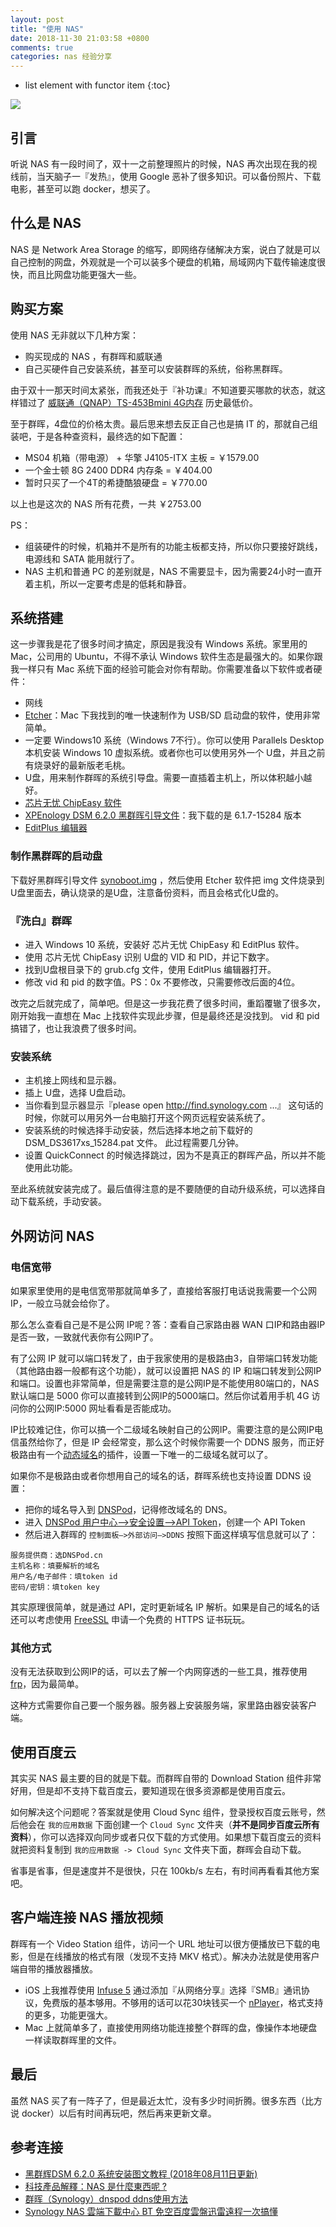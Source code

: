 ```yaml
---
layout: post
title: "使用 NAS"
date: 2018-11-30 21:03:58 +0800
comments: true
categories: nas 经验分享
---
```

* list element with functor item
{:toc}

![](https://blog-1251237404.cos.ap-guangzhou.myqcloud.com/20191105105249.jpg)

## 引言

听说 NAS 有一段时间了，双十一之前整理照片的时候，NAS 再次出现在我的视线前，当天脑子一『发热』，使用 Google 恶补了很多知识。可以备份照片、下载电影，甚至可以跑 docker，想买了。

## 什么是 NAS

NAS 是 Network Area Storage 的缩写，即网络存储解决方案，说白了就是可以自己控制的网盘，外观就是一个可以装多个硬盘的机箱，局域网内下载传输速度很快，而且比网盘功能更强大一些。

## 购买方案

使用 NAS 无非就以下几种方案：

- 购买现成的 NAS ，有群晖和威联通
- 自己买硬件自己安装系统，甚至可以安装群晖的系统，俗称黑群晖。

<!--more-->

由于双十一那天时间太紧张，而我还处于『补功课』不知道要买哪款的状态，就这样错过了 [威联通（QNAP）TS-453Bmini 4G内存](https://re.jd.com/cps/item/5056259.html?dist=jd&cu=true&utm_source=kong&utm_medium=tuiguang&utm_campaign=t_1000148409_&utm_term=0eec98b7ff5c427faf17b46f1cf490d5) 历史最低价。

至于群晖，4盘位的价格太贵。最后思来想去反正自己也是搞 IT 的，那就自己组装吧，于是各种查资料，最终选的如下配置：

-  MS04 机箱（带电源） + 华擎 J4105-ITX 主板 = ￥1579.00
- 一个金士顿 8G 2400 DDR4 内存条 = ￥404.00
- 暂时只买了一个4T的希捷酷狼硬盘 = ￥770.00

以上也是这次的 NAS 所有花费，一共 ￥2753.00

PS：

- 组装硬件的时候，机箱并不是所有的功能主板都支持，所以你只要接好跳线，电源线和 SATA 能用就行了。
- NAS 主机和普通 PC 的差别就是，NAS 不需要显卡，因为需要24小时一直开着主机，所以一定要考虑是的低耗和静音。

## 系统搭建

这一步骤我是花了很多时间才搞定，原因是我没有 Windows 系统。家里用的 Mac，公司用的 Ubuntu，不得不承认 Windows 软件生态是最强大的。如果你跟我一样只有 Mac 系统下面的经验可能会对你有帮助。你需要准备以下软件或者硬件：

- 网线
- [Etcher](https://www.balena.io/etcher/)：Mac 下我找到的唯一快速制作为 USB/SD 启动盘的软件，使用非常简单。
- 一定要 Windows10 系统（Windows 7不行）。你可以使用 Parallels Desktop 本机安装 Windows 10 虚拟系统。或者你也可以使用另外一个 U盘，并且之前有烧录好的最新版老毛桃。
- U盘，用来制作群晖的系统引导盘。需要一直插着主机上，所以体积越小越好。
- [芯片无忧 ChipEasy 软件](https://www.nas2x.com/downloads/chipeasy-en-chs.10/)
- [XPEnology DSM 6.2.0 黑群晖引导文件](https://www.nas2x.com/downloads/xpenology-dsm-6-2-0.8/history)：我下载的是 6.1.7-15284 版本
- [EditPlus 编辑器](https://dl.pconline.com.cn/html_2/1/117/id=257&pn=0.html)

### 制作黑群晖的启动盘

下载好黑群晖引导文件 [synoboot.img](http://down.nas2x.com/synology/dsm/6.1/6.1.7/ds3617xs/synoboot.img) ，然后使用 Etcher 软件把 img 文件烧录到 U盘里面去，确认烧录的是U盘，注意备份资料，而且会格式化U盘的。

### 『洗白』群晖

- 进入 Windows 10 系统，安装好 芯片无忧 ChipEasy 和 EditPlus 软件。
- 使用 芯片无忧 ChipEasy 识别 U盘的 VID 和 PID，并记下数字。
- 找到U盘根目录下的 grub.cfg 文件，使用 EditPlus 编辑器打开。
- 修改 vid 和 pid 的数字值。PS：0x 不要修改，只需要修改后面的4位。

改完之后就完成了，简单吧。但是这一步我花费了很多时间，重蹈覆辙了很多次，刚开始我一直想在 Mac 上找软件实现此步骤，但是最终还是没找到。 vid 和 pid 搞错了，也让我浪费了很多时间。

### 安装系统

- 主机接上网线和显示器。
- 插上 U盘，选择 U盘启动。
- 当你看到显示器显示『please open http://find.synology.com ...』 这句话的时候，你就可以用另外一台电脑打开这个网页远程安装系统了。
- 安装系统的时候选择手动安装，然后选择本地之前下载好的 DSM_DS3617xs_15284.pat 文件。 此过程需要几分钟。
- 设置 QuickConnect 的时候选择跳过，因为不是真正的群晖产品，所以并不能使用此功能。

至此系统就安装完成了。最后值得注意的是不要随便的自动升级系统，可以选择自动下载系统，手动安装。

## 外网访问 NAS

### 电信宽带

如果家里使用的是电信宽带那就简单多了，直接给客服打电话说我需要一个公网 IP，一般立马就会给你了。

那么怎么查看自己是不是公网 IP呢？答：查看自己家路由器 WAN 口IP和路由器IP是否一致，一致就代表你有公网IP了。

有了公网 IP 就可以端口转发了，由于我家使用的是极路由3，自带端口转发功能（其他路由器一般都有这个功能），就可以设置把 NAS 的 IP 和端口转发到公网IP和端口。设置也非常简单，但是需要注意的是公网IP是不能使用80端口的，NAS 默认端口是 5000 你可以直接转到公网IP的5000端口。然后你试着用手机 4G 访问你的公网IP:5000 网址看看是否能成功。

IP比较难记住，你可以搞一个二级域名映射自己的公网IP。需要注意的是公网IP电信虽然给你了，但是 IP 会经常变，那么这个时候你需要一个 DDNS 服务，而正好极路由有一个[动态域名](https://app.hiwifi.com/plugin?sid=38)的插件，设置一下唯一的二级域名就可以了。

如果你不是极路由或者你想用自己的域名的话，群晖系统也支持设置 DDNS 设置：

- 把你的域名导入到 [DNSPod](https://www.dnspod.cn)，记得修改域名的 DNS。
- 进入 [DNSPod 用户中心–>安全设置–>API Token](https://www.dnspod.cn/console/user/security)，创建一个 API Token
- 然后进入群晖的 `控制面板–>外部访问–>DDNS` 按照下面这样填写信息就可以了：

```
服务提供商：选DNSPod.cn
主机名称：填要解析的域名
用户名/电子邮件：填token id
密码/密钥：填token key
```

其实原理很简单，就是通过 API，定时更新域名 IP 解析。如果是自己的域名的话还可以考虑使用 [FreeSSL](https://freessl.cn/) 申请一个免费的 HTTPS 证书玩玩。

### 其他方式

没有无法获取到公网IP的话，可以去了解一个内网穿透的一些工具，推荐使用 [frp](https://github.com/fatedier/frp/blob/master/README_zh.md)，因为最简单。

这种方式需要你自己要一个服务器。服务器上安装服务端，家里路由器安装客户端。

## 使用百度云

其实买 NAS 最主要的目的就是下载。而群晖自带的 Download Station 组件非常好用，但是却不支持下载百度云，要知道现在很多资源都是使用百度云。

如何解决这个问题呢？答案就是使用 Cloud Sync 组件，登录授权百度云账号，然后他会在 `我的应用数据` 下面创建一个 `Cloud Sync` 文件夹（**并不是同步百度云所有资料**），你可以选择双向同步或者只仅下载的方式使用。如果想下载百度云的资料就把资料复制到 `我的应用数据 -> Cloud Sync` 文件夹下面，群晖会自动下载。

省事是省事，但是速度并不是很快，只在 100kb/s 左右，有时间再看看其他方案吧。

## 客户端连接 NAS 播放视频

群晖有一个 Video Station 组件，访问一个 URL 地址可以很方便播放已下载的电影，但是在线播放的格式有限（发现不支持 MKV 格式）。解决办法就是使用客户端自带的播放器播放。

- iOS 上我推荐使用 [Infuse 5](https://3li3.com/app/view?id=185816) 通过添加『从网络分享』选择『SMB』通讯协议，免费版的基本够用。不够用的话可以花30块钱买一个 [nPlayer](https://3li3.com/app/view?id=139589)，格式支持的更多，功能更强大。
- Mac 上就简单多了，直接使用网络功能连接整个群晖的盘，像操作本地硬盘一样读取群晖里的文件。

## 最后

虽然 NAS 买了有一阵子了，但是最近太忙，没有多少时间折腾。很多东西（比方说 docker）以后有时间再玩吧，然后再来更新文章。

## 参考连接

- [黑群辉DSM 6.2.0 系统安装图文教程 (2018年08月11日更新)](https://www.nas2x.com/threads/dsm-6-2-0-20180811.29/)
- [科技產品解釋：NAS 是什麼東西呢 ?](https://www.cool3c.com/article/69281)
- [群晖（Synology）dnspod ddns使用方法](https://blog.oldghost.net:888/synology-dnspod-ddns-usage.html)
- [Synology NAS 雲端下載中心 BT 免空百度雲盤迅雷遠程一次搞懂](https://diary.taskinghouse.com/posts/synology-nas-download-center-bt-baidu-google-drive-thunder-all-in-one/)